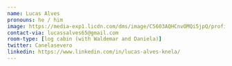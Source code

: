 ```yaml
---
name: Lucas Alves
pronouns: he / him
image: https://media-exp1.licdn.com/dms/image/C5603AQHCnvOMQi5jpQ/profile-displayphoto-shrink_200_200/0/1626467755550?e=1636588800&v=beta&t=KHGoXQf8ExjjBYqKyflB22_tZA2BOr_F2Y5jc1OsweE
contact-via: lucassalves65@gmail.com
room-type: [log cabin (with Waldemar and Daniela)]
twitter: Canelasevero
linkedin: https://www.linkedin.com/in/lucas-alves-knela/
---
```

